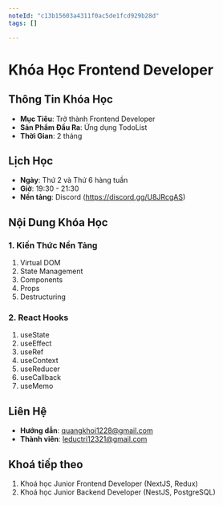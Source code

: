 ```yaml
---
noteId: "c13b15603a4311f0ac5de1fcd929b28d"
tags: []

---
```


# Khóa Học Frontend Developer

## Thông Tin Khóa Học

- **Mục Tiêu**: Trở thành Frontend Developer
- **Sản Phẩm Đầu Ra**: Ứng dụng TodoList
- **Thời Gian**: 2 tháng

## Lịch Học

- **Ngày**: Thứ 2 và Thứ 6 hàng tuần
- **Giờ**: 19:30 - 21:30
- **Nền tảng**: Discord (https://discord.gg/U8JRcgAS)

## Nội Dung Khóa Học

### 1. Kiến Thức Nền Tảng

1. Virtual DOM
2. State Management
3. Components
4. Props
5. Destructuring

### 2. React Hooks

1. useState
2. useEffect
3. useRef
4. useContext
5. useReducer
6. useCallback
7. useMemo

## Liên Hệ

- **Hướng dẫn**: quangkhoi1228@gmail.com
- **Thành viên**: leductri12321@gmail.com

## Khoá tiếp theo

1. Khoá học Junior Frontend Developer (NextJS, Redux)
2. Khoá học Junior Backend Developer (NestJS, PostgreSQL)
